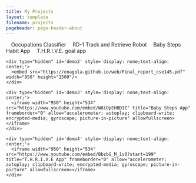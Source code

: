 ```yaml
---
title: My Projects
layout: template
filename: projects
pageheader: page-header-about
--- 
```


<ul class="nav_ul" style="margin-left: 0; padding-left: 0;display: inline;">
  <li class="nav_li" style="display: inline;padding-left:1em;width: 25%;"><a class="nav_a" onclick="toggleNav('1')" id='1'>Occupations Classifier</a></li>
  <li class="nav_li" style="display: inline;padding-left:1em;width: 25%;"><a class="nav_a" onclick="toggleNav('2')" id='2'>RD-1 Track and Retrieve Robot</a></li>
  <li class="nav_li" style="display: inline;padding-left:1em;width: 25%;"><a class="nav_a" onclick="toggleNav('3')" id='3'>Baby Steps Habit App</a></li>
  <li class="nav_li" style="display: inline;padding-left:1em;width: 25%;"><a class="nav_a" onclick="toggleNav('4')" id='4'>T.H.R.I.V.E. goal app</a></li>
</ul>


<!--<p>This is the description of the project.</p> <a style="background-image: linear-gradient(to top left, green, blue);" href="https://enagola.github.io/web/CSE203B.pdf" type="application/pdf" class="btn">Occupations Classifier</a>

<p>This is the description of the project.</p> <a style="background-image: linear-gradient(to top left, green, blue);" href="https://enagola.github.io/web/Final_report_cse145.pdf" class="btn">RD-1 Track and Retrieve Robot</a>

<p>This is the description of the project.</p> <a style="background-image: linear-gradient(to top left, green, blue);" href="https://www.youtube.com/watch?v=W8iOpEHBDII&ab_channel=EthanNagola" class="btn">Baby Steps</a>

<p>This is the description of the project.</p> <a style="background-image: linear-gradient(to top left, green, blue);" href="https://youtu.be/BbzbG_M_1v0?t=199" class="btn">T.H.R.I.V.E. goal app</a>-->

<body style="margin: 0;height: 100%;">
    <div type="hidden" id='demo' style='display: none;text-align: center;'>
      <embed src="https://enagola.github.io/web/CSE203B.pdf" width="950" height="1500"/>
    </div>
    
    <div type="hidden" id='demo2' style='display: none;text-align: center;'>
      <embed src="https://enagola.github.io/web/Final_report_cse145.pdf" width="950" height="1500"/>
    </div>

    <div type="hidden" id='demo3' style='display: none;text-align: center;'>
      <iframe width="950" height="534" src="https://www.youtube.com/embed/W8iOpEHBDII" title="Baby Steps App" frameborder="0" allow="accelerometer; autoplay; clipboard-write; encrypted-media; gyroscope; picture-in-picture" allowfullscreen></iframe>
    </div>

    <div type="hidden" id='demo4' style='display: none;text-align: center;'>
      <iframe width="950" height="534" src="https://www.youtube.com/embed/BbzbG_M_1v0?start=199" title="T.H.R.I.V.E App" frameborder="0" allow="accelerometer; autoplay; clipboard-write; encrypted-media; gyroscope; picture-in-picture" allowfullscreen></iframe>
    </div>
</body>

